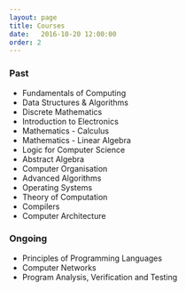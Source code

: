 ```yaml
---
layout: page 
title: Courses 
date:   2016-10-20 12:00:00
order: 2
---
```


### Past

* Fundamentals of Computing
* Data Structures & Algorithms   
* Discrete Mathematics   
* Introduction to Electronics
* Mathematics - Calculus
* Mathematics - Linear Algebra
* Logic for Computer Science   
* Abstract Algebra   
* Computer Organisation   
* Advanced Algorithms   
* Operating Systems   
* Theory of Computation   
* Compilers
* Computer Architecture

### Ongoing 

* Principles of Programming Languages
* Computer Networks
* Program Analysis, Verification and Testing   

